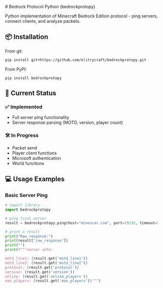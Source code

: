 <meta name="google-site-verification" content="kNNKEyrTs7F7W3z3MwrcEHaVSz-g43jOvXcxgH8ARHk" />
# Bedrock Protocol Python (bedrockprotopy)

Python implementation of Minecraft Bedrock Edition protocol - ping servers, connect clients, and analyze packets.

## 📦 Installation

From git:
```bash
pip install git+https://github.com/elitrycraft/bedrockprotopy.git
```
From PyPI:
```bash
pip install bedrockprotopy
```

## 🚀 Current Status

### ✅ Implemented
- Full server ping functionality
- Server response parsing (MOTD, version, player count)

### 🛠 In Progress
- Packet send
- Player client functions
- Microsoft authentication
- World functions

## 💻 Usage Examples

### Basic Server Ping
```python
# import library
import bedrockprotopy

# ping local server
result = bedrockprotopy.ping(host="minescar.com", port=19132, timeout=5)

# print a result
print("Raw response:")
print(result["raw_response"])
print("")
print(f"""server info:

motd_line1: {result.get('motd_line1')}
motd_line2: {result.get('motd_line2')}
protocol: {result.get('protocol')}
version: {result.get('version')}
online: {result.get('online_players')}
max_players: {result.get('max_players')}""")
```

